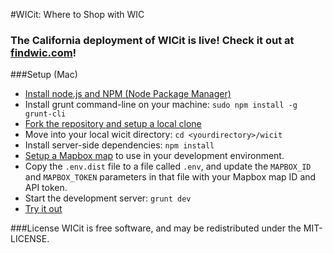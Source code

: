 #WICit: Where to Shop with WIC

### The California deployment of WICit is live! Check it out at [findwic.com](http://findwic.com)!

###Setup (Mac)
  - [Install node.js and NPM (Node Package Manager)](http://blog.nodeknockout.com/post/65463770933/how-to-install-node-js-and-npm)
  - Install grunt command-line on your machine: `sudo npm install -g grunt-cli`
  - [Fork the repository and setup a local clone](https://help.github.com/articles/fork-a-repo)
  - Move into your local wicit directory: `cd <yourdirectory>/wicit`
  - Install server-side dependencies: `npm install`
  - [Setup a Mapbox map](https://www.mapbox.com/help/creating-new-map/) to use in your development environment.
  - Copy the `.env.dist` file to a file called `.env`, and update the `MAPBOX_ID` and `MAPBOX_TOKEN` parameters in that file with your Mapbox map ID and API token.
  - Start the development server: `grunt dev`
  - [Try it out](http://localhost:3000)

###License
WICit is free software, and may be redistributed under the MIT-LICENSE.
